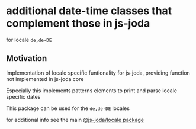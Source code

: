 # additional date-time classes that complement those in js-joda 

for locale `de,de-DE` 

## Motivation

Implementation of locale specific funtionality for js-joda, providing function not implemented in js-joda core

Especially this implements patterns elements to print and parse locale specific dates

This package can be used for the `de,de-DE` locales

for additional info see the main [@js-joda/locale package](https://www.npmjs.com/package/@js-joda/locale)
